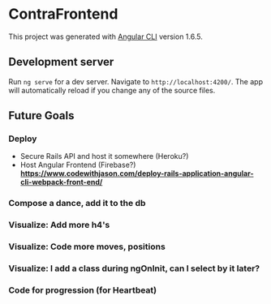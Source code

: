 # ContraFrontend

This project was generated with [Angular CLI](https://github.com/angular/angular-cli) version 1.6.5.

## Development server

Run `ng serve` for a dev server. Navigate to `http://localhost:4200/`. The app will automatically reload if you change any of the source files.

## Future Goals
### Deploy
- Secure Rails API and host it somewhere (Heroku?)
- Host Angular Frontend (Firebase?)
**https://www.codewithjason.com/deploy-rails-application-angular-cli-webpack-front-end/**
### Compose a dance, add it to the db
### Visualize: Add more h4's
### Visualize: Code more moves, positions
### Visualize: I add a class during ngOnInit, can I select by it later?
### Code for progression (for Heartbeat)

